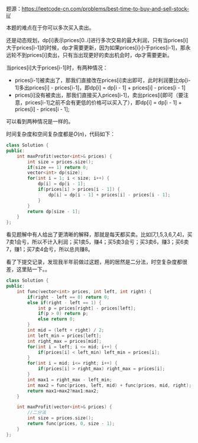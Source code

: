 题源：https://leetcode-cn.com/problems/best-time-to-buy-and-sell-stock-ii/

本题的难点在于你可以多次买入卖出。

还是动态规划，dp[i]表示prices[0..i]进行多次交易的最大利润，只有当prices[i]大于prices[i-1]的时候，dp才需要更新，因为如果prices[i]小于prices[i-1]，那永远轮不到prices[i]卖出，只有当出现更好的卖出机会时，dp才需要更新。

当prices[i]大于prices[i-1]时，有两种情况：

- prices[i-1]被卖出了，那我们直接改在prices[i]卖出即可，此时利润要比dp[i-1]多出prices[i] - prices[i-1]，即dp[i] = dp[i - 1] + prices[i] - prices[i - 1]
- prices[i]没有被卖出，那我们直接买入prices[i-1]，卖出prices[i]即可（要注意，prices[i-1]之前不会有更低的价格可以买入了），即dp[i] = dp[i - 1] + prices[i] - prices[i - 1];

可以看到两种情况是一样的。

时间复杂度和空间复杂度都是$O(n)$，代码如下：

```c++
class Solution {
public:
    int maxProfit(vector<int>& prices) {
        int size = prices.size();
        if(size == 1) return 0;
        vector<int> dp(size);
        for(int i = 1; i < size; i++) {
            dp[i] = dp[i - 1];
            if(prices[i] > prices[i - 1]) {
                dp[i] = dp[i - 1] + prices[i] - prices[i - 1];
            }
        }
        return dp[size - 1];
    }
};
```

看见题解中有人给出了更清晰的解释，那就是每天都买卖。比如[7,1,5,3,6,7,4]，买7卖1会亏，所以不计入利润；买1卖5，赚4；买5卖3会亏；买3卖6，赚3；买6卖7，赚1；买7卖4会亏，所以总共赚8。

看了下提交记录，发现我半年前做过这题，用的居然是二分法，时空复杂度都很差，这里贴一下。。

```c++
class Solution {
public:
    int func(vector<int> prices, int left, int right) {
        if(right - left == 0) return 0;
        else if(right - left == 1) {
            int p = prices[right] - prices[left];
            if(p > 0) return p;
            else return 0;
        }
        int mid = (left + right) / 2;
        int left_min = prices[left];
        int right_max = prices[mid];
        for(int i = left; i <= mid; i++) {
            if(prices[i] < left_min) left_min = prices[i];
        }
        for(int i = mid; i<= right; i++) {
            if(prices[i] > right_max) right_max = prices[i];
        }
        int max1 = right_max - left_min;
        int max2 = func(prices, left, mid) + func(prices, mid, right);
        return max1>max2?max1:max2;
    }

    int maxProfit(vector<int>& prices) {
        //二分法
        int size = prices.size();
        return func(prices, 0, size - 1);
    }
};
```

